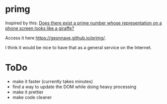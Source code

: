 # primg

Inspired by this: [Does there exist a prime number whose representation on a phone screen looks like a giraffe?](https://www.reddit.com/r/math/comments/7qpfls/does_there_exist_a_prime_number_whose/?st=jcwjmz50&sh=1dfbb1b2)

Access it here https://geonnave.github.io/primg/.

I think it would be nice to have that as a general service on the Internet.

# ToDo

- make it faster (currently takes minutes)
- find a way to update the DOM while doing heavy processing
- make it prettier
- make code cleaner
